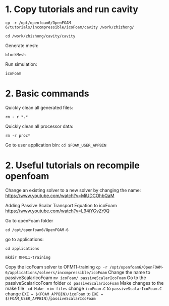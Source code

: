 # 1. Copy tutorials and run cavity
```
cp -r /opt/openfoam6/OpenFOAM-6/tutorials/incompressible/icoFoam/cavity /work/zhizhong/
```
```
cd /work/zhizhong/cavity/cavity
```
Generate mesh:
```
blockMesh
```
Run simulation:
```
icoFoam
```
# 2. Basic commands
Quickly clean all generated files:
```
rm - r *.*
```
Quickly clean all processor data:
```
rm -r proc*
```
Go to user application bin:
```cd $FOAM_USER_APPBIN```
# 2. Useful tutorials on recompile openfoam
Change an existing solver to a new solver by changing the name:  
<https://www.youtube.com/watch?v=MiUDCOhbQaM>

Adding Passive Scalar Transport Equation to icoFoam  
<https://www.youtube.com/watch?v=L94iYGvZr9Q>

Go to openFoam folder 
```
cd /opt/openfoam6/OpenFOAM-6
```
go to applications:
```
cd applications
```
```
mkdir OFM11-training
```
Copy the icoFoam solver to OFM11-training
```cp -r /opt/openfoam6/OpenFOAM-6/applications/solvers/incompressible/icoFoam```
Change the name to passiveScalarIcoFoam
```mv icoFoam/ passiveScalarIcoFoam```
Go to the passiveScalarIcoFoam folder
```cd passiveScalarIcoFoam```
Make changes to the make file
``` cd Make```
``` vim files```
change `icoFoam.C` to `passiveScalarIcoFoam.C`
change `EXE = $(FOAM_APPBIN)/icoFoam` to `EXE = $(FOAM_USER_APPBIN)/passiveScalarIcoFoam`


